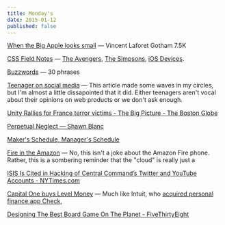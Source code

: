 ```yaml
---
title: Monday's
date: 2015-01-12
published: false
---
```


[When the Big Apple looks small](https://www.storehouse.co/stories/r3rcy-gotham-7-5k) &mdash; Vincent Laforet Gotham 7.5K

[CSS Field Notes](http://shelf.bmjt.co.uk/) &mdash; [The Avengers](http://codepen.io/mariosmaselli/full/ghmwq/), [The Simpsons](https://pattle.github.io/simpsons-in-css/), [iOS Devices](http://marvelapp.github.io/devices.css/). 

[Buzzwords](http://boingboing.net/2015/01/12/30-shockingly-amazing-linkbait.html) &mdash; 30 phrases

[Teenager on social media](https://medium.com/backchannel/a-teenagers-view-on-social-media-1df945c09ac6) &mdash; This article made some waves in my circles, but I'm almost a little dissapointed that it did. Either teenagers aren't vocal about their opinions on web products or we don't ask enough. 

[Unity Rallies for France terror victims - The Big Picture - The Boston Globe](http://www.bostonglobe.com/news/bigpicture/2015/01/12/unity-rallies-for-france-terror-victims/YyFyYsLlVoe4G8B2B4wbRP/story.html?p1=BP_Headline)

[Perpetual Neglect — Shawn Blanc](http://shawnblanc.net/2015/01/perpetual-neglect/)

[Maker's Schedule, Manager's Schedule](http://www.paulgraham.com/makersschedule.html)

[Fire in the Amazon](http://www.reuters.com/article/2015/01/09/us-amazon-fire-idUSKBN0KI1WR20150109) &mdash; No, this isn't a joke about the Amazon Fire phone. Rather, this is a sombering reminder that the "cloud" is really just a 

[ISIS Is Cited in Hacking of Central Command’s Twitter and YouTube Accounts - NYTimes.com](http://www.nytimes.com/2015/01/13/us/isis-is-cited-in-hacking-of-central-commands-twitter-feed.html?partner=rss&emc=rss&_r=0)

[Capital One buys Level Money](http://www.theverge.com/2015/1/12/7523071/capital-one-buys-level-money-an-excellent-spending-tracker) &mdash; Much like Intuit, who [acquired personal finance app Check](https://www.mint.com/blog/updates/intuit-to-acquire-check-0514/), 

[Designing The Best Board Game On The Planet - FiveThirtyEight](http://fivethirtyeight.com/features/designing-the-best-board-game-on-the-planet/)
